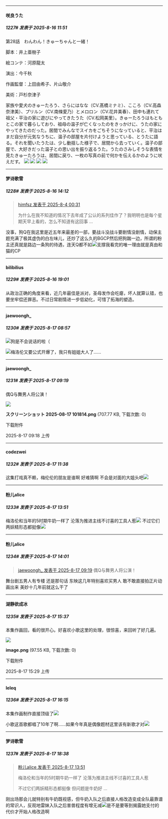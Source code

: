 ﻿
*****

####  咲良うた  
##### 1227#       发表于 2025-8-16 11:51

第28話　わんわん！きゅーちゃんと一緒！

脚本：井上亜樹子

絵コンテ：河原龍太

演出：今千秋

作画監督：上田由希子、片山敬介

美術：戸杉奈津子

家族や愛犬のきゅーたろう、さらにはなな（CV.髙橋ミナミ）、こころ（CV.高森奈津美）、プリルン（CV.南條愛乃）とメロロン（CV.花井美春）、田中も連れて祖父・平治の家に遊びにやってきたうた（CV.松岡美里）。きゅーたろうはもともとこの家で暮らしており、祖母の温子が亡くなったのをきっかけに、うたの家にやってきたのだった。居間でみんなでスイカをごちそうになっていると、平治はまだ自分が元気なうちに、温子の部屋を片付けようと思っている、とうたに語る。それを聞いたうたは、少し動揺した様子で、居間から去っていく。温子の部屋で、大好きだった温子との思い出を振り返るうた。うたのさみしそうな表情を見たきゅーたろうは、居間に戻り、一枚の写真の前で何かを伝えるかのように吠えだす。
<img src="https://files.catbox.moe/op2cx7.jpg" referrerpolicy="no-referrer">
<img src="https://files.catbox.moe/35g1ik.jpg" referrerpolicy="no-referrer">
<img src="https://files.catbox.moe/owpa1u.jpg" referrerpolicy="no-referrer">
<img src="https://files.catbox.moe/u6rlhj.jpg" referrerpolicy="no-referrer">


*****

####  梦诗歌雪  
##### 1228#       发表于 2025-8-16 14:12

<blockquote><a href="httphttps://stage1st.com/2b/forum.php?mod=redirect&amp;goto=findpost&amp;pid=68210236&amp;ptid=2208663" target="_blank">himfsz 发表于 2025-8-4 00:31</a>

为什么在我不知道的情况下去年成了公认的系列佳作了？我明明也是每个星期天早上看的，怎么不知道有这回事 ...</blockquote>
没事，狗Q在我这里是近五年来最差的一部，要战斗没战斗要剧情没剧情，动保主题充满了极其虚伪的白左味儿，还炒了这么久的BGCP然后把狗踹一边，所谓的粉主还真就是路边一条狗的待遇，连天Q都不如<img src="https://static.stage1st.com/image/smiley/face2017/254.png" referrerpolicy="no-referrer">支撑我看完的唯一理由就是真由和猫的CP


*****

####  bilibilius  
##### 1229#       发表于 2025-8-16 19:01

从政治正确的角度来看，近几年最佳是派对，圣母发作会吃瘪，坏人就算认错，也要坐牢偿还罪恶。不过日常剧情进一步低幼化，可惜了拓海的塑造。


*****

####  jaewoongh_  
##### 1230#       发表于 2025-8-17 08:57

<img src="https://static.stage1st.com/image/smiley/animal2017/018.png" referrerpolicy="no-referrer">狗是不会说话的啦（

<img src="https://static.stage1st.com/image/smiley/carton2017/019.png" referrerpolicy="no-referrer">梅洛伦又要公式开爆了，我只有姐姐大人了……


*****

####  jaewoongh_  
##### 1231#       发表于 2025-8-17 09:19

偶Q与舞男人将公演！

<img src="https://img.stage1st.com/forum/202508/17/091842nlig7io57c73gp5a.png" referrerpolicy="no-referrer">

<strong>スクリーンショット 2025-08-17 101814.png</strong> (707.77 KB, 下载次数: 0)

下载附件

2025-8-17 09:18 上传


*****

####  codezwei  
##### 1232#       发表于 2025-8-17 11:38

这集打戏真不赖，梅伦伦的朋友是谁啊 好难猜啊 不会是对面的大姐头吧<img src="https://static.stage1st.com/image/smiley/face2017/053.png" referrerpolicy="no-referrer">


*****

####  粉儿alice  
##### 1233#       发表于 2025-8-17 13:51

梅洛伦和当年的5时期牛奶一样了 沦落为推进主线不讨喜的工具人惹<img src="https://static.stage1st.com/image/smiley/face2017/273.png" referrerpolicy="no-referrer">
不过它们两妖精形态都挺像<img src="https://static.stage1st.com/image/smiley/face2017/028.png" referrerpolicy="no-referrer">


*****

####  粉儿alice  
##### 1234#       发表于 2025-8-17 14:01

<blockquote><a href="httphttps://stage1st.com/2b/forum.php?mod=redirect&amp;goto=findpost&amp;pid=68277221&amp;ptid=2208663" target="_blank">jaewoongh_ 发表于 2025-8-17 09:19</a>
偶Q与舞男人将公演！</blockquote>
舞台剧五男人有专楼
还是那句话 东映这几年特别喜欢买男人 敢不敢直接拍正片动画出来 美妙十几年前就这么干了


*****

####  湖静欲成冰  
##### 1235#       发表于 2025-8-17 15:37

本集作画回，看的很开心。好喜欢小歌这里的处理，很惊喜，来回听了好几遍。

<img src="https://img.stage1st.com/forum/202508/17/152954dsos1jkg1jkk0mgb.png" referrerpolicy="no-referrer">

<strong>image.png</strong> (97.55 KB, 下载次数: 0)

下载附件

2025-8-17 15:29 上传


*****

####  leleq  
##### 1236#       发表于 2025-8-17 16:15

本集作画制作直接顶级了<img src="https://static.stage1st.com/image/smiley/face2017/035.png" referrerpolicy="no-referrer">

小歌这首歌都唱了10年了啊……如果今年真是偶像题材这里该有新歌才对<img src="https://static.stage1st.com/image/smiley/face2017/037.png" referrerpolicy="no-referrer">


*****

####  梦诗歌雪  
##### 1237#       发表于 2025-8-17 18:38

<blockquote><a href="httphttps://stage1st.com/2b/forum.php?mod=redirect&amp;goto=findpost&amp;pid=68278227&amp;ptid=2208663" target="_blank">粉儿alice 发表于 2025-8-17 13:51</a>

梅洛伦和当年的5时期牛奶一样了 沦落为推进主线不讨喜的工具人惹

不过它们两妖精形态都挺像 但问题是牛奶好 ...</blockquote>
刚出场那会儿就特别有牛奶既视感，但牛奶入队之后直接人格改造变成全队最靠谱的常识人，反观地雷妹入队之后害兽程度有增无减<img src="https://static.stage1st.com/image/smiley/face2017/003.png" referrerpolicy="no-referrer">是不是要等到揭露她支付的代价才开始人格改造啊

